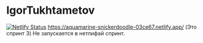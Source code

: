 # IgorTukhtametov
[![Netlify Status](https://api.netlify.com/api/v1/badges/4b71b9af-f972-427c-8f76-f17002cae654/deploy-status)](https://app.netlify.com/sites/aquamarine-snickerdoodle-03ce67/deploys)
https://aquamarine-snickerdoodle-03ce67.netlify.app/ (Это спринт 3)
Не запускается в нетлифай спринт. 
